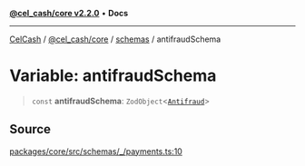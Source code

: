 [**@cel_cash/core v2.2.0**](../../README.md) • **Docs**

***

[CelCash](../../../../packages.md) / [@cel\_cash/core](../../README.md) / [schemas](../README.md) / antifraudSchema

# Variable: antifraudSchema

> `const` **antifraudSchema**: `ZodObject`\<[`Antifraud`](../../types/type-aliases/Antifraud.md)\>

## Source

[packages/core/src/schemas/\_/payments.ts:10](https://github.com/Pyxlab/celcash/blob/b57c7034bd65dcd5b083f272f9cfe6cc4ff73f7b/packages/core/src/schemas/_/payments.ts#L10)
